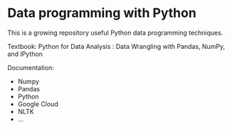 # Data programming with Python
This is a growing repository useful Python data programming techniques.

Textbook: Python for Data Analysis : Data Wrangling with Pandas, NumPy, and IPython

Documentation:
- Numpy
- Pandas
- Python
- Google Cloud
- NLTK
- ...
 
